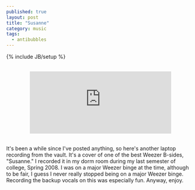 ```yaml
---
published: true
layout: post
title: "Susanne"
category: music
tags: 
  - antibubbles
---
```


{% include JB/setup %}

<br>
<center>
<iframe width="75%" height="166" scrolling="no" frameborder="no" src="https://w.soundcloud.com/player/?url=https%3A//api.soundcloud.com/tracks/200593652&amp;color=ff5500&amp;auto_play=false&amp;hide_related=false&amp;show_comments=true&amp;show_user=true&amp;show_reposts=false"></iframe>
</center>
<br>

It's been a while since I've posted anything, so here's another laptop recording from the vault. It's a cover of one of the best Weezer B-sides, "Susanne." I recorded it in my dorm room during my last semester of college, Spring 2008. I was on a major Weezer binge at the time, although to be fair, I guess I never really stopped being on a major Weezer binge. Recording the backup vocals on this was especially fun. Anyway, enjoy.